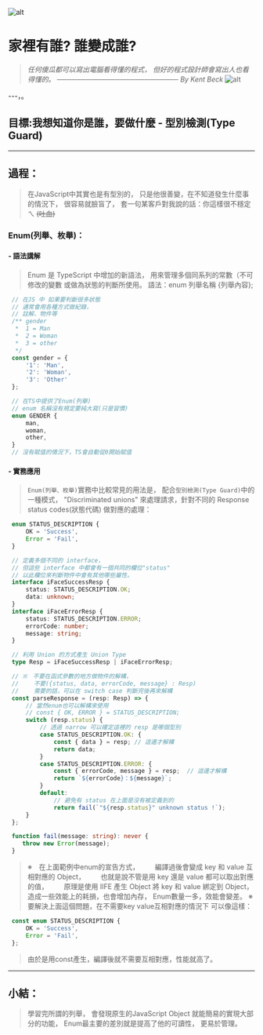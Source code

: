 ![alt](https://)

# 家裡有誰? 誰變成誰?
> *任何傻瓜都可以寫出電腦看得懂的程式，*
> *但好的程式設計師會寫出人也看得懂的。*
> *───────────────────────── By Kent Beck*
![alt](https://)

---，。

## 目標:我想知道你是誰，要做什麼 - 型別檢測(Type Guard)
---

## 過程：
   > 在JavaScript中其實也是有型別的，
   > 只是他很善變，在不知道發生什麼事的情況下，
   > 很容易就臉盲了，
   > 套一句某客戶對我說的話：你這樣很不穩定ㄟ ~~(吐血)~~

   ### Enum(列舉、枚舉)：
   #### - 語法講解
   > Enum 是 TypeScript 中增加的新語法，
   > 用來管理多個同系列的常數（不可修改的變數
   > 或做為狀態的判斷所使用。
   > 語法：enum 列舉名稱 {列舉內容};

   ```javascript
    // 在JS 中 如果要判斷很多狀態
    // 通常會用各種方式做紀錄，
    // 註解、物件等
    /** gender
     *  1 = Man
     *  2 = Woman
     *  3 = other
     */
    const gender = {
        '1': 'Man',
        '2': 'Woman',
        '3': 'Other'
    };
   ```
   ```typescript
    // 在TS中提供了Enum(列舉)
    // enum 名稱沒有規定要純大寫(只是習慣)
    enum GENDER {
        man,
        woman,
        other,
    }
    // 沒有賦值的情況下，TS會自動從0開始賦值
   ```
   #### - 實務應用
   > `Enum(列舉、枚舉)`實務中比較常見的用法是，
   > 配合`型別檢測(Type Guard)`中的一種模式，
   > "Discriminated unions"
   > 來處理請求，針對不同的 Response status codes(狀態代碼)
   > 做對應的處理：

   ```typescript
    enum STATUS_DESCRIPTION {
        OK = 'Success',
        Error = 'Fail',
    }

    // 定義多個不同的 interface，
    // 但這些 interface 中都會有一個共同的欄位"status"
    // 以此欄位來判斷物件中會有其他哪些屬性。
    interface iFaceSuccessResp {
        status: STATUS_DESCRIPTION.OK;
        data: unknown;
    }
    interface iFaceErrorResp {
        status: STATUS_DESCRIPTION.ERROR;
        errorCode: number;
        message: string;
    }

    // 利用 Union 的方式產生 Union Type
    type Resp = iFaceSuccessResp | iFaceErrorResp;

    // ※　不要在函式參數的地方做物件的解構，
    // 　　不要({status, data, errorCode, message} : Resp)
    // 　　需要的話，可以在 switch case 判斷完後再來解構
    const parseResponse = (resp: Resp) => {
        // 當然enum也可以解構來使用
        // const { OK, ERROR } = STATUS_DESCRIPTION;
        switch (resp.status) {
            // 透過 narrow 可以確定這裡的 resp 是哪個型別
            case STATUS_DESCRIPTION.OK: {
                const { data } = resp; // 這邊才解構
                return data;
            }
            case STATUS_DESCRIPTION.ERROR: {
                const { errorCode, message } = resp;  // 這邊才解構
                return `${errorCode}：${message}`;
            }
            default:
                // 避免有 status 在上面是沒有被定義到的
                return fail(`"${resp.status}" unknown status !`);
        }
    };

    function fail(message: string): never {
       throw new Error(message);
    }
   ```
   > ※　在上面範例中enum的宣告方式，
   > 　　編譯過後會變成 key 和 value 互相對應的 Object，
   > 　　也就是說不管是用 key 還是 value 都可以取出對應的值，
   > 　　原理是使用 IIFE 產生 Object 將 key 和 value 綁定到 Object，
   >    造成一些效能上的耗損，也會增加內存，
   >    Enum數量一多，效能會變差。
   > ※　要解決上面這個問題，在不需要key value互相對應的情況下
   >    可以像這樣：
   ```typescript
    const enum STATUS_DESCRIPTION {
        OK = 'Success',
        Error = 'Fail',
    };
   ```
   > 由於是用const產生，編譯後就不需要互相對應，性能就高了。

---
## 小結：
   > 學習完所謂的列舉，
   > 會發現原生的JavaScript Object
   > 就能簡易的實現大部分的功能，
   > Enum最主要的差別就是提高了他的可讀性，
   > 更易於管理。
